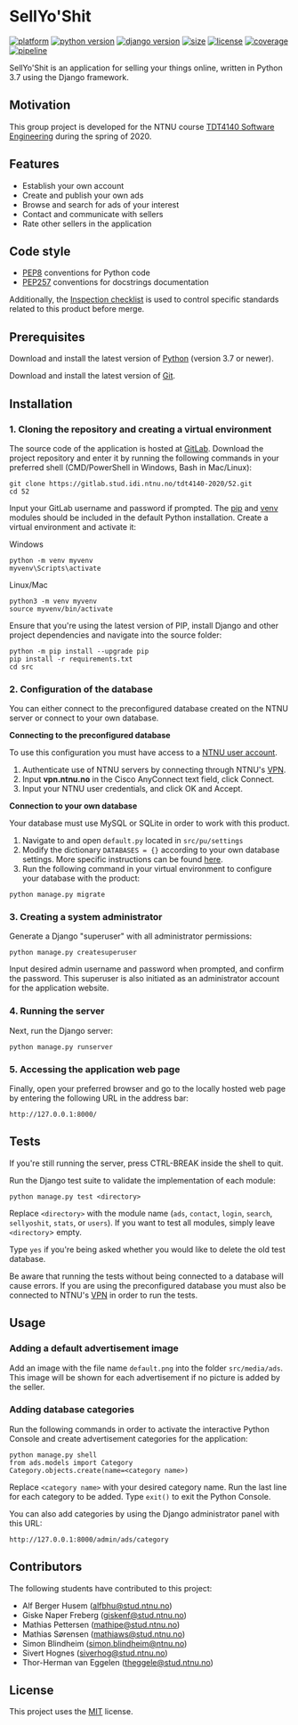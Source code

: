 # SellYo'Shit

[![platform](https://img.shields.io/badge/platform-windows%20%7C%20macos%20%7C%20linux-lightgrey)](https://gitlab.stud.idi.ntnu.no/tdt4140-2020/52/-/commits/master)
[![python version](https://img.shields.io/badge/python-3.7-blue)](https://gitlab.stud.idi.ntnu.no/tdt4140-2020/52/-/commits/master)
[![django version](https://img.shields.io/badge/django-3.0.2-blue)](https://gitlab.stud.idi.ntnu.no/tdt4140-2020/52/-/commits/master)
[![size](https://img.shields.io/badge/size-134%20kB-blue)](https://gitlab.stud.idi.ntnu.no/tdt4140-2020/52/-/commits/master)
[![license](https://img.shields.io/badge/license-MIT-green)](https://gitlab.stud.idi.ntnu.no/tdt4140-2020/52/-/commits/master)
[![coverage](https://img.shields.io/badge/coverage-82%25-yellowgreen)](https://gitlab.stud.idi.ntnu.no/tdt4140-2020/52/-/commits/master)
[![pipeline](https://gitlab.stud.idi.ntnu.no/tdt4140-2020/52/badges/master/pipeline.svg)](https://gitlab.stud.idi.ntnu.no/tdt4140-2020/52/-/commits/master)

SellYo'Shit is an application for selling your things online, written in Python 3.7 using the Django framework.


## Motivation

This group project is developed for the NTNU course [TDT4140 Software Engineering](https://www.ntnu.edu/studies/courses/TDT4140) during the spring of 2020.


## Features

- Establish your own account
- Create and publish your own ads
- Browse and search for ads of your interest
- Contact and communicate with sellers
- Rate other sellers in the application

## Code style
- [PEP8](https://www.python.org/dev/peps/pep-0008/) conventions for Python code
- [PEP257](https://www.python.org/dev/peps/pep-0257/) conventions for docstrings documentation

Additionally, the [Inspection checklist](https://gitlab.stud.idi.ntnu.no/tdt4140-2020/52/uploads/9ee820e5ca3316d6f3dc375178e39e10/Inspection_checklist.pdf) is used to control specific standards related to this product before merge. 

## Prerequisites

Download and install the latest version of [Python](https://www.python.org/downloads/) (version 3.7 or newer).

Download and install the latest version of [Git](https://www.linode.com/docs/development/version-control/how-to-install-git-on-linux-mac-and-windows/).


## Installation

### 1. Cloning the repository and creating a virtual environment

The source code of the application is hosted at [GitLab](https://gitlab.stud.iie.ntnu.no/tdt4140-2020/52). Download the project repository and enter it by running the following commands in your preferred shell (CMD/PowerShell in Windows, Bash in Mac/Linux):

```
git clone https://gitlab.stud.idi.ntnu.no/tdt4140-2020/52.git
cd 52
```

Input your GitLab username and password if prompted. The [pip](https://pypi.org/project/pip/) and [venv](https://docs.python.org/3/library/venv.html) modules should be included in the default Python installation. Create a virtual environment and activate it:

Windows
```
python -m venv myvenv
myvenv\Scripts\activate
```

Linux/Mac
```
python3 -m venv myvenv
source myvenv/bin/activate
```

Ensure that you're using the latest version of PIP, install Django and other project dependencies and navigate into the source folder:

```
python -m pip install --upgrade pip
pip install -r requirements.txt
cd src
```

### 2. Configuration of the database

You can either connect to the preconfigured database created on the NTNU server or connect to your own database.

**Connecting to the preconfigured database**

To use this configuration you must have access to a [NTNU user account](https://innsida.ntnu.no/wiki/-/wiki/English/Create+a+user+account). 

1. Authenticate use of NTNU servers by connecting through NTNU's [VPN](https://innsida.ntnu.no/wiki/-/wiki/English/Install+vpn).
2. Input **vpn.ntnu.no** in the Cisco AnyConnect text field, click Connect. 
3. Input your NTNU user credentials, and click OK and Accept.


**Connection to your own database**

Your database must use MySQL or SQLite in order to work with this product. 

1. Navigate to and open `default.py` located in `src/pu/settings`
2. Modify the dictionary `DATABASES = {}` according to your own database settings. More specific instructions can be found [here](https://docs.djangoproject.com/en/3.0/ref/settings/#databases).
3. Run the following command in your virtual environment to configure your database with the product:
```
python manage.py migrate
```

### 3. Creating a system administrator
Generate a Django "superuser" with all administrator permissions:

```
python manage.py createsuperuser
```

Input desired admin username and password when prompted, and confirm the password. This superuser is also initiated as an administrator account for the application website.

### 4. Running the server
Next, run the Django server:

```
python manage.py runserver
```

### 5. Accessing the application web page
Finally, open your preferred browser and go to the locally hosted web page by entering the following URL in the address bar:
```
http://127.0.0.1:8000/
```

## Tests

If you're still running the server, press CTRL-BREAK inside the shell to quit. 

Run the Django test suite to validate the implementation of each module:

```
python manage.py test <directory>
```

Replace `<directory>` with the module name (`ads`, `contact`, `login`, `search`, `sellyoshit`, `stats`, or `users`). If you want to test all modules, simply leave `<directory`> empty.

Type `yes` if you're being asked whether you would like to delete the old test database.

Be aware that running the tests without being connected to a database will cause errors. If you are using the preconfigured database you must also be connected to NTNU's [VPN](https://innsida.ntnu.no/wiki/-/wiki/English/Install+vpn) in order to run the tests.


## Usage

### Adding a default advertisement image

Add an image with the file name `default.png` into the folder `src/media/ads`. This image will be shown for each advertisement if no picture is added by the seller.

### Adding database categories

Run the following commands in order to activate the interactive Python Console and create advertisement categories for the application:

```
python manage.py shell
from ads.models import Category
Category.objects.create(name=<category name>)
```

Replace `<category name>` with your desired category name. Run the last line for each category to be added. Type `exit()` to exit the Python Console. 

You can also add categories by using the Django administrator panel with this URL:
```
http://127.0.0.1:8000/admin/ads/category
```

## Contributors

The following students have contributed to this project:

- Alf Berger Husem ([alfbhu@stud.ntnu.no](mailto:alfbhu@stud.ntnu.no))
- Giske Naper Freberg ([giskenf@stud.ntnu.no](mailto:giskenf@stud.ntnu.no))
- Mathias Pettersen ([mathipe@stud.ntnu.no](mailto:mathipe@stud.ntnu.no))
- Mathias Sørensen ([mathiaws@stud.ntnu.no](mailto:mathiaws@stud.ntnu.no))
- Simon Blindheim ([simon.blindheim@ntnu.no](mailto:simon.blindheim@ntnu.no))
- Sivert Hognes ([siverhog@stud.ntnu.no](mailto:siverhog@stud.ntnu.no))
- Thor-Herman van Eggelen ([theggele@stud.ntnu.no](mailto:theggele@stud.ntnu.no))


## License

This project uses the [MIT](https://choosealicense.com/licenses/mit/) license.
